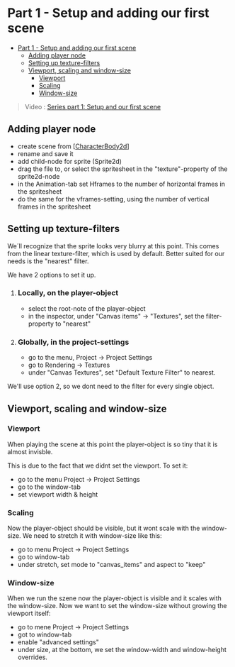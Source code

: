 # Part 1 - Setup and adding our first scene
- [Part 1 - Setup and adding our first scene](#part-1---setup-and-adding-our-first-scene)
  - [Adding player node](#adding-player-node)
  - [Setting up texture-filters](#setting-up-texture-filters)
  - [Viewport, scaling and window-size](#viewport-scaling-and-window-size)
    - [Viewport](#viewport)
    - [Scaling](#scaling)
    - [Window-size](#window-size)


> Video :
> [Series part 1: Setup and our first scene](https://www.youtube.com/watch?v=0mUoRdYe0s4&list=PLMQtM2GgbPEVuTgD4Ln17ombTg6EahSLr&index=1&pp=iAQB)

## Adding player node

- create scene from [[CharacterBody2d]]
- rename and save it
- add child-node for sprite (Sprite2d)
- drag the file to, or select the spritesheet in the "texture"-property of the sprite2d-node
- in the Animation-tab set Hframes to the number of horizontal frames in the spritesheet
- do the same for the vframes-setting, using the number of vertical frames in the spritesheet

## Setting up texture-filters

We´ll recognize that the sprite looks very blurry at this point. This comes from the linear texture-filter, which is used by default. Better suited for our needs is the "nearest" filter.

We have 2 options to set it up.

1. ### Locally, on the player-object
    - select the root-note of the player-object
    - in the inspector, under "Canvas items" -> "Textures", set the filter-property to "nearest"
2. ### Globally, in the project-settings
    - go to the menu, Project -> Project Settings
    - go to Rendering -> Textures
    - under "Canvas Textures", set "Default Texture Filter" to nearest.

We'll use option 2, so we dont need to the filter for every single object. 
    

## Viewport, scaling and window-size

### Viewport

When playing the scene at this point the player-object is so tiny
that it is almost invisble.

This is due to the fact that we didnt set the viewport. To set it:

- go to the menu Project -> Project Settings
- go to the window-tab
- set viewport width & height

### Scaling

Now the player-object should be visible, but it wont scale with 
the window-size. We need to stretch it with window-size like this:
  
- go to menu Project -> Project Settings
- go to window-tab
- under stretch, set mode to "canvas_items" and aspect to "keep"
  
### Window-size

When we run the szene now the player-object is visible and it 
scales with the window-size. 
Now we want to set the window-size without growing the viewport 
itself:

- go to mene Project -> Project Settings
- got to window-tab
- enable "advanced settings"
- under size, at the bottom, we set the window-width and window-height overrides.


[//begin]: # "Autogenerated link references for markdown compatibility"
[CharacterBody2d]: CharacterBody2d "CharacterBody2d"
[//end]: # "Autogenerated link references"
